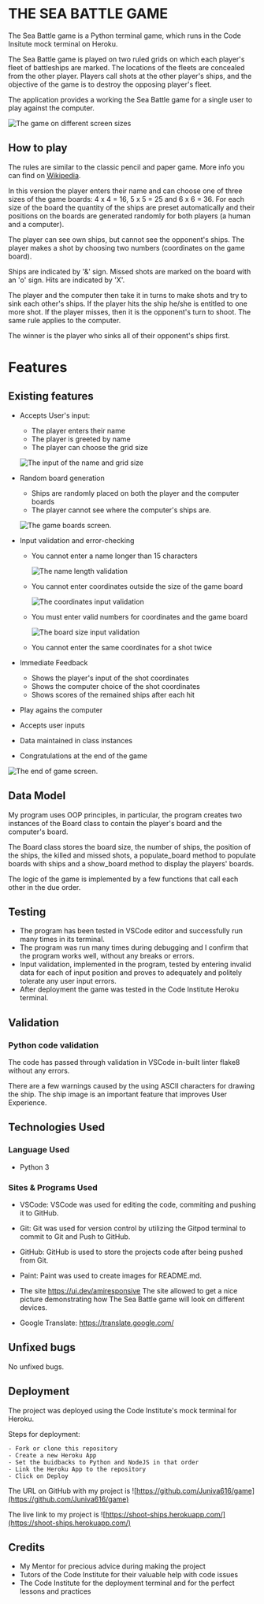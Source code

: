 # THE SEA BATTLE GAME

The Sea Battle game is a Python terminal game, which runs in the Code Insitute mock terminal on Heroku.

The Sea Battle game is played on two ruled grids on which each player's fleet of battleships are marked. The locations of the fleets are concealed from the other player. Players call shots at the other player's ships, and the objective of the game is to destroy the opposing player's fleet.

The application provides a working the Sea Battle game for a single user to play against the computer.

 ![The game on different screen sizes](https://github.com/Juniva616/game/blob/main/readme-files/md-screens.png)

## How to play

The rules are similar to the classic pencil and paper game. More info you can find on [Wikipedia](https://en.wikipedia.org/wiki/Battleship_(game)).

In this version the player enters their name and can choose one of three sizes of the game boards: 4 x 4 = 16, 5 x 5 = 25 and 6 x 6 = 36.
For each size of the board the quantity of the ships are preset automatically and their positions on the boards are generated randomly for both players
(a human and a computer).

The player can see own ships, but cannot see  the opponent's ships. The player makes a shot by choosing two numbers (coordinates on the game board). 

Ships are indicated by '&' sign.  Missed shots are marked on the board with an 'o' sign. Hits are indicated by 'X'.

The player and the computer then take it in turns to make shots and try to sink each other's ships. If the player hits the ship he/she is entitled to one more shot. If the player misses, then it is the opponent's turn to shoot. The same rule applies to the computer.

The winner is the player who sinks all of their opponent's ships first.
 
 
# Features


## Existing features
- Accepts User's input: 
    - The player enters their name
    - The player is greeted by name
    - The player can choose the grid size
   
    ![The input of the name and grid size ](https://github.com/Juniva616/game/blob/main/readme-files/md-maria16.png)    

- Random board generation
    - Ships are randomly placed on both the player and the computer boards
    - The player cannot see where the computer's ships are.

    ![The game boards screen. ](https://github.com/Juniva616/game/blob/main/readme-files/md-shot.png)  

- Input validation and error-checking
    - You cannot enter a name longer than 15 characters   

        ![The name length validation](https://github.com/Juniva616/game/blob/main/readme-files/md-longname.png) 

    - You cannot enter coordinates outside the size of the game board 
     
         ![The coordinates input validation](https://github.com/Juniva616/game/blob/main/readme-files/md-coord.png)  

     - You must enter valid numbers for coordinates and the game board

         ![The board size input validation](https://github.com/Juniva616/game/blob/main/readme-files/md-invaliddata.png)  


    - You cannot enter the same coordinates for a shot twice      

- Immediate Feedback 
    - Shows the player's input of the shot coordinates 
    - Shows the computer choice of the shot coordinates
    - Shows scores of the remained ships after each hit

- Play agains the computer
- Accepts user inputs
- Data maintained in  class instances
- Congratulations at the end of the game

 ![The end of game screen. ](https://github.com/Juniva616/game/blob/main/readme-files/md-gameover.png)  
 

## Data Model

My program uses OOP principles, in particular, the program creates two instances of the Board class to contain the player's board and the computer's board.

The Board class stores the board size,  the number of ships, the position of the ships, the killed and missed shots, a populate_board method to populate boards with ships and a show_board method to display the players' boards.

The logic of the game is implemented by a few functions that call each other in the due order.

## Testing

- The program has been tested in VSCode editor and successfully run many times in its terminal.
- The program was run many times during debugging and I confirm that the program works well, without any breaks or errors.
- Input validation, implemented in the program, tested by entering invalid data for each of input position and proves to adequately and politely tolerate any user input errors.
- After deployment the game was tested in the Code Institute Heroku terminal.

## Validation
### Python code validation

The code has passed through validation in VSCode in-built linter flake8 without any errors.

There are a few warnings caused by the using ASCII characters for drawing the ship. The ship image is an important feature that improves User Experience. 
 

## Technologies Used

### Language Used
- Python 3

### Sites & Programs Used

- VSCode:
VSCode was used for editing the code, commiting and pushing it to GitHub.

- Git:
Git was used for version control by utilizing the Gitpod terminal to commit to Git and Push to GitHub.

- GitHub:
GitHub is used to store the projects code after being pushed from Git.

- Paint:
Paint was used to create images for README.md.

- The site https://ui.dev/amiresponsive
The site allowed to get a nice picture demonstrating how The Sea Battle game will look on different devices.

- Google Translate:
https://translate.google.com/

 
## Unfixed bugs

No unfixed bugs.

## Deployment

The project was deployed using the Code Institute's mock terminal for Heroku.

Steps for deployment:

    - Fork or clone this repository
    - Create a new Heroku App
    - Set the buidbacks to Python and NodeJS in that order
    - Link the Heroku App to the repository
    - Click on Deploy

The URL on GitHub with my project is ![https://github.com/Juniva616/game](https://github.com/Juniva616/game)

The live link to my project is ![https://shoot-ships.herokuapp.com/](https://shoot-ships.herokuapp.com/)

## Credits
- My Mentor for precious advice during making the project
- Tutors of the Code Institute for their valuable help with code issues
- The Code Institute for the deployment terminal and for the perfect lessons and practices
